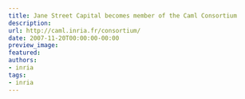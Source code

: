```yaml
---
title: Jane Street Capital becomes member of the Caml Consortium
description:
url: http://caml.inria.fr/consortium/
date: 2007-11-20T00:00:00-00:00
preview_image:
featured:
authors:
- inria
tags:
- inria
---
```



